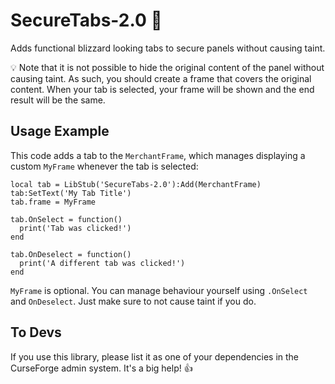 # SecureTabs-2.0 :bookmark_tabs:
Adds functional blizzard looking tabs to secure panels without causing taint.

:bulb: Note that it is not possible to hide the original content of the panel without causing taint.
As such, you should create a frame that covers the original content. When your tab is selected, your frame will be shown and the end result will be the same.


## Usage Example
This code adds a tab to the `MerchantFrame`, which manages displaying a custom `MyFrame` whenever the tab is selected:

```
local tab = LibStub('SecureTabs-2.0'):Add(MerchantFrame)
tab:SetText('My Tab Title')
tab.frame = MyFrame

tab.OnSelect = function()
  print('Tab was clicked!')
end

tab.OnDeselect = function()
  print('A different tab was clicked!')
end
```

`MyFrame` is optional. You can manage behaviour yourself using `.OnSelect` and `OnDeselect`. Just make sure to not cause taint if you do.

## To Devs
If you use this library, please list it as one of your dependencies in the CurseForge admin system. It's a big help! :+1:
